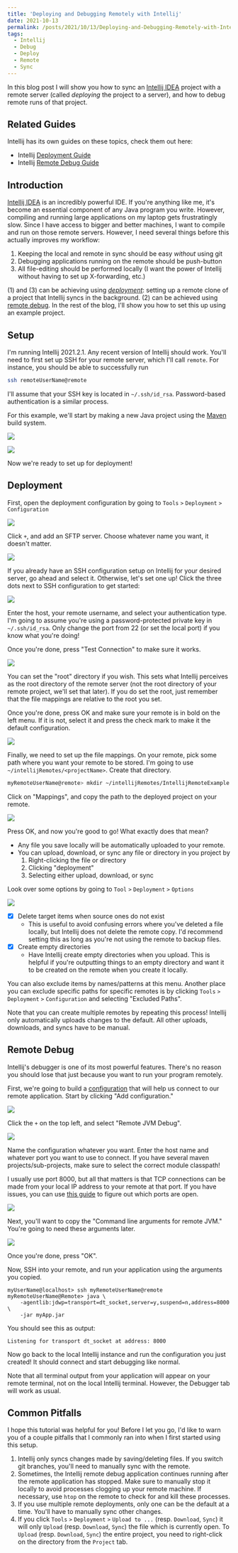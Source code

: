 ```yaml
---
title: 'Deploying and Debugging Remotely with Intellij'
date: 2021-10-13
permalink: /posts/2021/10/13/Deploying-and-Debugging-Remotely-with-Intellij/
tags:
  - Intellij
  - Debug
  - Deploy
  - Remote
  - Sync
---
```


In this blog post I will show you how to sync an [Intellij IDEA](https://www.jetbrains.com/idea/) project with a remote server (called *deploying* the project to a server), and how to debug remote runs of that project.

## Related Guides

Intellij has its own guides on these topics, check them out here:
* Intellij [Deployment Guide](https://www.jetbrains.com/help/idea/tutorial-deployment-in-product.html#before)
* Intellij [Remote Debug Guide](https://www.jetbrains.com/help/idea/tutorial-remote-debug.html)

## Introduction

[Intellij IDEA](https://www.jetbrains.com/idea/) is an incredibly powerful IDE. If you're anything like me, it's become an essential component of any Java program you write. However, compiling and running large applications on my laptop gets frustratingly slow. Since I have access to bigger and better machines, I want to compile and run on those remote servers. However, I need several things before this actually improves my workflow:

1. Keeping the local and remote in sync should be easy *without* using git
1. Debugging applications running on the remote should be push-button
1. All file-editing should be performed locally (I want the power of Intellij without having to set up X-forwarding, etc.)

(1) and (3) can be achieving using [*deployment*](#deployment): setting up a remote clone of a project that Intellij syncs in the background. (2) can be achieved using [remote debug](#remote-debug). 
In the rest of the blog, I'll show you how to set this up using an example project.

## Setup

I'm running Intellij 2021.2.1. Any recent version of Intellij should work. You'll need to first set up SSH for your remote server, which I'll call `remote`. For instance, you should be able to successfully run
```bash
ssh remoteUserName@remote 
```
I'll assume that your SSH key is located in `~/.ssh/id_rsa`. Password-based authentication is a similar process.

For this example, we'll start by making a new Java project using the [Maven](https://maven.apache.org/) build system.

![](/files/posts/2021-10-13-Deploying-and-Debugging-Remotely-with-Intellij/01-Intellij-Create-Project.png)

![](/files/posts/2021-10-13-Deploying-and-Debugging-Remotely-with-Intellij/02-Maven.png)

Now we're ready to set up for deployment!

## Deployment

First, open the deployment configuration by going to `Tools` `>` `Deployment` `>` `Configuration`

![](/files/posts/2021-10-13-Deploying-and-Debugging-Remotely-with-Intellij/03-Configuration-Menu.png)

Click `+`, and add an SFTP server. Choose whatever name you want, it doesn't matter.

![](/files/posts/2021-10-13-Deploying-and-Debugging-Remotely-with-Intellij/04-Add-SFTP.png)

If you already have an SSH configuration setup on Intellij for your desired server, go ahead and select it. Otherwise, let's set one up!
Click the three dots next to SSH configuration to get started:

![](/files/posts/2021-10-13-Deploying-and-Debugging-Remotely-with-Intellij/05-Three-Dots.png)

Enter the host, your remote username, and select your authentication type. I'm going to assume you're using a password-protected private key in `~/.ssh/id_rsa`. Only change the port from 22 (or set the local port) if you know what you're doing! 

Once you're done, press "Test Connection" to make sure it works.

![](/files/posts/2021-10-13-Deploying-and-Debugging-Remotely-with-Intellij/06-SSH-Config.png)

You can set the "root" directory if you wish. This sets what Intellij perceives as the root
directory of the remote server (not the root directory of your remote project, we'll set that later).
If you do set the root, just remember that the file mappings are relative to the root you set.

Once you're done, press OK and make sure your remote is in bold on the left menu. If it is not, select it and press the check mark to make it the default configuration.

![](/files/posts/2021-10-13-Deploying-and-Debugging-Remotely-with-Intellij/07-Set-Default.png)

Finally, we need to set up the file mappings. 
On your remote, pick some path where you want your remote to be stored. I'm going to use `~/intellijRemotes/<projectName>`.
Create that directory.

```bash
myRemoteUserName@remote> mkdir ~/intellijRemotes/IntellijRemoteExample
```

Click on "Mappings", and copy the path to the deployed project on your remote.

![](/files/posts/2021-10-13-Deploying-and-Debugging-Remotely-with-Intellij/08-Mapping.png)

Press OK, and now you're good to go!
What exactly does that mean?

* Any file you save locally will be automatically uploaded to your remote.
* You can upload, download, or sync any file or directory in you project by
    1. Right-clicking the file or directory
    2. Clicking "deployment"
    3. Selecting either upload, download, or sync

Look over some options by going to `Tool` `>` `Deployment` `>` `Options`

![](/files/posts/2021-10-13-Deploying-and-Debugging-Remotely-with-Intellij/09-Options.png)

- [x] Delete target items when source ones do not exist
    - This is useful to avoid confusing errors where you've deleted a file locally, but Intellij does not delete the remote copy. I'd recommend setting this as long as you're not using the remote to backup files.
- [x] Create empty directories
    - Have Intellij create empty directories when you upload. This is helpful if you're outputting things to an empty directory and want it to be created on the remote when you create it locally.


You can also exclude items by names/patterns at this menu. Another place you can exclude specific paths for specific remotes is by clicking `Tools` `>` `Deployment` `>` `Configuration` and selecting "Excluded Paths".

Note that you can create multiple remotes by repeating this process! Intellij only automatically uploads changes to the default. All other uploads, downloads, and syncs have to be manual.

## Remote Debug

Intellij's debugger is one of its most powerful features. There's no reason you should lose that just because you want to run your program remotely.

First, we're going to build a [configuration](https://www.jetbrains.com/help/idea/run-debug-configuration.html) that will help us connect to our remote application. Start by clicking "Add configuration."

![](/files/posts/2021-10-13-Deploying-and-Debugging-Remotely-with-Intellij/10-Configuration.png)

Click the `+` on the top left, and select "Remote JVM Debug".

![](/files/posts/2021-10-13-Deploying-and-Debugging-Remotely-with-Intellij/11-Remote-JVM-Debug.png)

Name the configuration whatever you want. Enter the host name and whatever port you want to use to connect. If you have several maven projects/sub-projects, make sure to select the correct module classpath!

I usually use port 8000, but all that matters is that TCP connections can be made from your local IP address to your remote at that port. If you have issues, you can use [this guide](https://www.acronis.com/en-us/articles/telnet/) to figure out which ports are open.

![](/files/posts/2021-10-13-Deploying-and-Debugging-Remotely-with-Intellij/12-Debug-Setup.png)

Next, you'll want to copy the "Command line arguments for remote JVM." You're going to need these arguments later.

![](/files/posts/2021-10-13-Deploying-and-Debugging-Remotely-with-Intellij/13-JVM-Args.png)

 Once you're done, press "OK".
 
 Now, SSH into your remote, and run your application using the arguments you copied.
 
 ```
 myUserName@localhost> ssh myRemoteUserName@remote
 myRemoteUserName@Remote> java \
     -agentlib:jdwp=transport=dt_socket,server=y,suspend=n,address=8000 \
     -jar myApp.jar
 ```
 You should see this as output:
 ```
 Listening for transport dt_socket at address: 8000
 ```
 Now go back to the local Intellij instance and run the configuration you just created! It should connect and start debugging like normal.
 
 Note that all terminal output from your application will appear on your remote terminal, not on the local Intellij terminal. However, the Debugger tab will work as usual.


## Common Pitfalls

I hope this tutorial was helpful for you! Before I let you go, I'd like to warn you of a couple pitfalls that I commonly ran into when I first started using this setup.

1. Intellij only syncs changes made by saving/deleting files. If you switch git branches, you'll need to manually sync with the remote.
2. Sometimes, the Intellij remote debug application continues running after the remote application has stopped. Make sure to manually stop it locally to avoid processes clogging up your remote machine. If necessary, use `htop` on the remote to check for and kill these processes.
3. If you use multiple remote deployments, only one can be the default at a time. You'll have to manually sync other changes.
4. If you click `Tools` `>` `Deployment` `>` `Upload to ...` (resp. `Download`, `Sync`) it will only `Upload` (resp. `Download`, `Sync`) the file which is currently open. To `Upload` (resp. `Download`, `Sync`) the entire project, you need to right-click on the directory from the `Project` tab.










